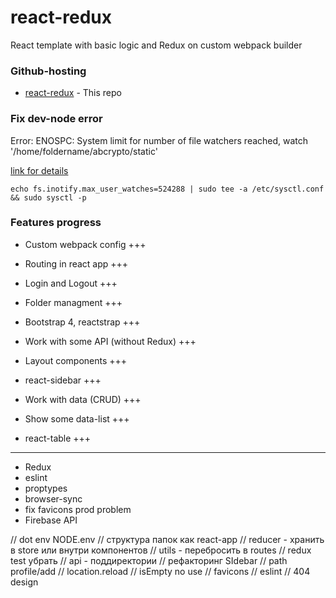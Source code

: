 # react-redux

React template with basic logic and Redux on custom webpack builder

### Github-hosting

- [react-redux](https://evgenyleukhin.github.io/react-redux/) - This repo


### Fix dev-node error

Error: ENOSPC: System limit for number of file watchers reached, watch '/home/foldername/abcrypto/static'

[link for details](https://github.com/gatsbyjs/gatsby/issues/11406)

```echo fs.inotify.max_user_watches=524288 | sudo tee -a /etc/sysctl.conf && sudo sysctl -p```

### Features progress

* Custom webpack config +++
* Routing in react app +++
* Login and Logout +++
* Folder managment +++
* Bootstrap 4, reactstrap +++
* Work with some API (without Redux) +++
* Layout components +++
* react-sidebar +++


* Work with data (CRUD) +++
* Show some data-list +++
* react-table +++

---
* Redux
* eslint
* proptypes
* browser-sync
* fix favicons prod problem
* Firebase API

// dot env NODE.env
// структура папок как react-app
// reducer - хранить в store или внутри компонентов
// utils - перебросить в routes
// redux test убрать
// api - поддиректории
// рефакторинг SIdebar
// path profile/add
// location.reload
// isEmpty no use
// favicons
// eslint 
// 404 design
